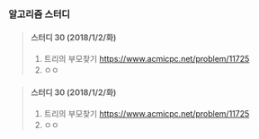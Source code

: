 ### 알고리즘 스터디
> #### 스터디 30 (2018/1/2/화)
>	 1. 트리의 부모찾기
>	 https://www.acmicpc.net/problem/11725
>	 2. ㅇㅇ

> #### 스터디 30 (2018/1/2/화)
>	 1. 트리의 부모찾기
>	 https://www.acmicpc.net/problem/11725
>	 2. ㅇㅇ

